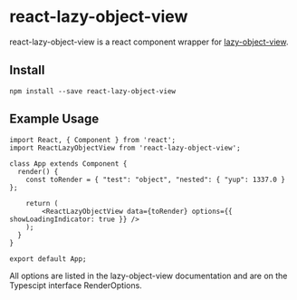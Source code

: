 # react-lazy-object-view
react-lazy-object-view is a react component wrapper for [lazy-object-view](https://github.com/ameerkat/lazy-object-view).

## Install
`npm install --save react-lazy-object-view`

## Example Usage
```
import React, { Component } from 'react';
import ReactLazyObjectView from 'react-lazy-object-view';

class App extends Component {
  render() {
    const toRender = { "test": "object", "nested": { "yup": 1337.0 } };

    return (
        <ReactLazyObjectView data={toRender} options={{ showLoadingIndicator: true }} />
    );
  }
}

export default App;
```

All options are listed in the lazy-object-view documentation and are on the Typescipt interface RenderOptions.